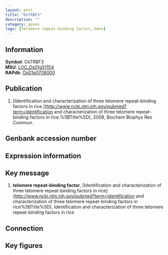 ```yaml
---
layout: post
title: "OsTRBF3"
description: ""
category: genes
tags: [telomere repeat-binding factor, Gene]
---
```


## Information
__Symbol__: OsTRBF3  
__MSU__: [LOC_Os01g51154](http://rice.plantbiology.msu.edu/cgi-bin/ORF_infopage.cgi?orf=LOC_Os01g51154)  
__RAPdb__: [Os01g0708000](http://rapdb.dna.affrc.go.jp/viewer/gbrowse_details/irgsp1?name=Os01g0708000)  

## Publication
1. [Identification and characterization of three telomere repeat-binding factors in rice.](http://www.ncbi.nlm.nih.gov/pubmed?term=Identification and characterization of three telomere repeat-binding factors in rice.%5BTitle%5D), 2008, Biochem Biophys Res Commun.

## Genbank accession number

## Expression information

## Key message
1. __telomere repeat-binding factor__, [Identification and characterization of three telomere repeat-binding factors in rice](http://www.ncbi.nlm.nih.gov/pubmed?term=Identification and characterization of three telomere repeat-binding factors in rice%5BTitle%5D), Identification and characterization of three telomere repeat-binding factors in rice

## Connection

## Key figures


